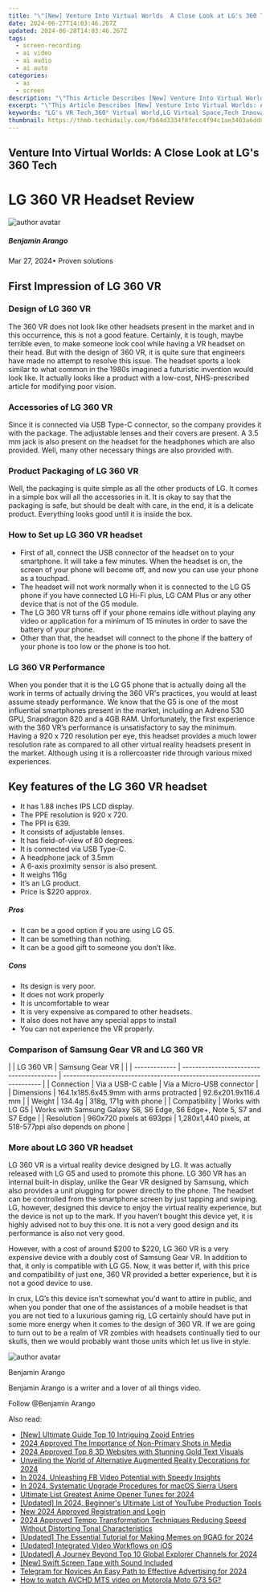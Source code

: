 ```yaml
---
title: "\"[New] Venture Into Virtual Worlds  A Close Look at LG's 360 Tech\""
date: 2024-06-27T14:03:46.267Z
updated: 2024-06-28T14:03:46.267Z
tags: 
  - screen-recording
  - ai video
  - ai audio
  - ai auto
categories: 
  - ai
  - screen
description: "\"This Article Describes [New] Venture Into Virtual Worlds: A Close Look at LG's 360 Tech\""
excerpt: "\"This Article Describes [New] Venture Into Virtual Worlds: A Close Look at LG's 360 Tech\""
keywords: "LG's VR Tech,360° Virtual World,LG Virtual Space,Tech Innovation in Gaming,Exploring Immersive Tech,Gaming VR Advancements,LG's 360 Experience"
thumbnail: https://thmb.techidaily.com/fb64d3334f8fecc4f94c1ae3403a6dd894e812df5486b2d51ee08c850ba80fdd.jpg
---
```


## Venture Into Virtual Worlds: A Close Look at LG's 360 Tech

# LG 360 VR Headset Review

![author avatar](https://images.wondershare.com/filmora/article-images/benjamin-arango-author.jpg)

##### Benjamin Arango

 Mar 27, 2024• Proven solutions

## First Impression of LG 360 VR

### Design of LG 360 VR

 The 360 VR does not look like other headsets present in the market and in this occurrence, this is not a good feature. Certainly, it is tough, maybe terrible even, to make someone look cool while having a VR headset on their head. But with the design of 360 VR, it is quite sure that engineers have made no attempt to resolve this issue. The headset sports a look similar to what common in the 1980s imagined a futuristic invention would look like. It actually looks like a product with a low-cost, NHS-prescribed article for modifying poor vision.

### Accessories of LG 360 VR

 Since it is connected via USB Type-C connector, so the company provides it with the package. The adjustable lenses and their covers are present. A 3.5 mm jack is also present on the headset for the headphones which are also provided. Well, many other necessary things are also provided with.

### Product Packaging of LG 360 VR

 Well, the packaging is quite simple as all the other products of LG. It comes in a simple box will all the accessories in it. It is okay to say that the packaging is safe, but should be dealt with care, in the end, it is a delicate product. Everything looks good until it is inside the box.

### How to Set up LG 360 VR headset

* First of all, connect the USB connector of the headset on to your smartphone. It will take a few minutes. When the headset is on, the screen of your phone will become off, and now you can use your phone as a touchpad.
* The headset will not work normally when it is connected to the LG G5 phone if you have connected LG Hi-Fi plus, LG CAM Plus or any other device that is not of the G5 module.
* The LG 360 VR turns off if your phone remains idle without playing any video or application for a minimum of 15 minutes in order to save the battery of your phone.
* Other than that, the headset will connect to the phone if the battery of your phone is too low or the phone is too hot.

### LG 360 VR Performance

 When you ponder that it is the LG G5 phone that is actually doing all the work in terms of actually driving the 360 VR's practices, you would at least assume steady performance. We know that the G5 is one of the most influential smartphones present in the market, including an Adreno 530 GPU, Snapdragon 820 and a 4GB RAM. Unfortunately, the first experience with the 360 VR’s performance is unsatisfactory to say the minimum. Having a 920 x 720 resolution per eye, this headset provides a much lower resolution rate as compared to all other virtual reality headsets present in the market. Although using it is a rollercoaster ride through various mixed experiences.

## Key features of the LG 360 VR headset

* It has 1.88 inches IPS LCD display.
* The PPE resolution is 920 x 720.
* The PPI is 639.
* It consists of adjustable lenses.
* It has field-of-view of 80 degrees.
* It is connected via USB Type-C.
* A headphone jack of 3.5mm
* A 6-axis proximity sensor is also present.
* It weighs 116g
* It’s an LG product.
* Price is $220 approx.

##### Pros

* It can be a good option if you are using LG G5.
* It can be something than nothing.
* It can be a good gift to someone you don’t like.

##### Cons

* Its design is very poor.
* It does not work properly
* It is uncomfortable to wear
* It is very expensive as compared to other headsets.
* It also does not have any special apps to install
* You can not experience the VR properly.

### Comparison of Samsung Gear VR and LG 360 VR

| |  LG 360 VR  | Samsung Gear VR                         |                                                                         |
| ------------- | --------------------------------------- | ----------------------------------------------------------------------- |
| Connection    | Via a USB-C cable                       | Via a Micro-USB connector                                               |
| Dimensions    | 164.1x185.6x45.9mm with arms protracted | 92.6x201.9x116.4 mm                                                     |
| Weight        | 134.4g                                  | 318g, 171g with phone                                                   |
| Compatibility | Works with LG G5                        | Works with Samsung Galaxy S6, S6 Edge, S6 Edge+, Note 5, S7 and S7 Edge |
| Resolution    | 960x720 pixels at 693ppi                | 1,280x1,440 pixels, at 518-577ppi also depends on phone                 |

### More about LG 360 VR headset

 LG 360 VR is a virtual reality device designed by LG. It was actually released with LG G5 and used to promote this phone. LG 360 VR has an internal built-in display, unlike the Gear VR designed by Samsung, which also provides a unit plugging for power directly to the phone. The headset can be controlled from the smartphone screen by just tapping and swiping. LG, however, designed this device to enjoy the virtual reality experience, but the device is not up to the mark. If you haven’t bought this device yet, it is highly advised not to buy this one. It is not a very good design and its performance is also not very good.

 However, with a cost of around $200 to $220, LG 360 VR is a very expensive device with a doubly cost of Samsung Gear VR. In addition to that, it only is compatible with LG G5\. Now, it was better if, with this price and compatibility of just one, 360 VR provided a better experience, but it is not a good device to use.

 In crux, LG’s this device isn't somewhat you'd want to attire in public, and when you ponder that one of the assistances of a mobile headset is that you are not tied to a luxurious gaming rig, LG certainly should have put in some more energy when it comes to the design of 360 VR. If we are going to turn out to be a realm of VR zombies with headsets continually tied to our skulls, then we would probably want those units which let us live in style.

![author avatar](https://images.wondershare.com/filmora/article-images/benjamin-arango-author.jpg)

Benjamin Arango

Benjamin Arango is a writer and a lover of all things video.

Follow @Benjamin Arango

<span class="atpl-alsoreadstyle">Also read:</span>
<div><ul>
<li><a href="https://some-skills.techidaily.com/new-ultimate-guide-top-10-intriguing-zooid-entries/"><u>[New] Ultimate Guide  Top 10 Intriguing Zooid Entries</u></a></li>
<li><a href="https://some-skills.techidaily.com/2024-approved-the-importance-of-non-primary-shots-in-media/"><u>2024 Approved  The Importance of Non-Primary Shots in Media</u></a></li>
<li><a href="https://some-skills.techidaily.com/2024-approved-top-8-3d-websites-with-stunning-gold-text-visuals/"><u>2024 Approved  Top 8 3D Websites with Stunning Gold Text Visuals</u></a></li>
<li><a href="https://some-skills.techidaily.com/unveiling-the-world-of-alternative-augmented-reality-decorations-for-2024/"><u>Unveiling the World of Alternative Augmented Reality Decorations for 2024</u></a></li>
<li><a href="https://some-skills.techidaily.com/in-2024-unleashing-fb-video-potential-with-speedy-insights/"><u>In 2024, Unleashing FB Video Potential with Speedy Insights</u></a></li>
<li><a href="https://some-skills.techidaily.com/in-2024-systematic-upgrade-procedures-for-macos-sierra-users/"><u>In 2024, Systematic Upgrade Procedures for macOS Sierra Users</u></a></li>
<li><a href="https://some-skills.techidaily.com/ultimate-list-greatest-anime-opener-tunes-for-2024/"><u>Ultimate List  Greatest Anime Opener Tunes for 2024</u></a></li>
<li><a href="https://facebook-video-share.techidaily.com/updated-in-2024-beginners-ultimate-list-of-youtube-production-tools/"><u>[Updated] In 2024, Beginner's Ultimate List of YouTube Production Tools</u></a></li>
<li><a href="https://ai-voice-clone.techidaily.com/new-2024-approved-registration-and-login/"><u>New 2024 Approved Registration and Login</u></a></li>
<li><a href="https://audio-shaping.techidaily.com/2024-approved-tempo-transformation-techniques-reducing-speed-without-distorting-tonal-characteristics/"><u>2024 Approved Tempo Transformation Techniques Reducing Speed Without Distorting Tonal Characteristics</u></a></li>
<li><a href="https://vp-tips.techidaily.com/updated-the-essential-tutorial-for-making-memes-on-9gag-for-2024/"><u>[Updated] The Essential Tutorial for Making Memes on 9GAG for 2024</u></a></li>
<li><a href="https://extra-skills.techidaily.com/updated-integrated-video-workflows-on-ios/"><u>[Updated] Integrated Video Workflows on iOS</u></a></li>
<li><a href="https://facebook-video-share.techidaily.com/updated-a-journey-beyond-top-10-global-explorer-channels-for-2024/"><u>[Updated] A Journey Beyond  Top 10 Global Explorer Channels for 2024</u></a></li>
<li><a href="https://video-capture.techidaily.com/new-swift-screen-tape-with-sound-included/"><u>[New] Swift Screen Tape with Sound Included</u></a></li>
<li><a href="https://some-guidance.techidaily.com/telegram-for-novices-an-easy-path-to-effective-advertising-for-2024/"><u>Telegram for Novices  An Easy Path to Effective Advertising for 2024</u></a></li>
<li><a href="https://review-topics.techidaily.com/how-to-watch-avchd-mts-video-on-motorola-moto-g73-5g-by-aiseesoft-video-converter-play-mts-on-android/"><u>How to watch AVCHD MTS video on Motorola Moto G73 5G?</u></a></li>
</ul></div>

<ins class="adsbygoogle"
      style="display:block"
      data-ad-client="ca-pub-7571918770474297"
      data-ad-slot="8358498916"
      data-ad-format="auto"
      data-full-width-responsive="true"></ins>